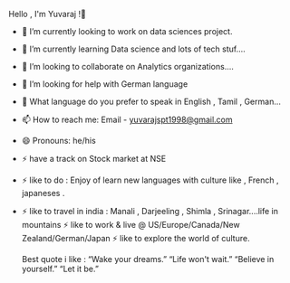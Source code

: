  Hello , I'm Yuvaraj !👋
- 🔭 I’m currently looking to work on data sciences project.
- 🌱 I’m currently learning  Data science and lots of tech stuf....
- 👯 I’m looking to collaborate on Analytics organizations....
- 🤔 I’m looking for help with German language 
- 💬 What language do you prefer to speak in English , Tamil , German...
- 📫 How to reach me: Email - yuvarajspt1998@gmail.com 
- 😄 Pronouns: he/his
- ⚡ have a track on Stock market at NSE
- ⚡ like to do  : Enjoy of learn new languages with culture like , French , japaneses .
- ⚡ like to travel in india : Manali , Darjeeling , Shimla , Srinagar....life in mountains 
  ⚡ like to work & live @ US/Europe/Canada/New Zealand/German/Japan 
  ⚡ like to explore the world of culture.
  
  Best quote i like  :  “Wake your dreams.” “Life won't wait.” “Believe in yourself.” “Let it be.”
  
  
